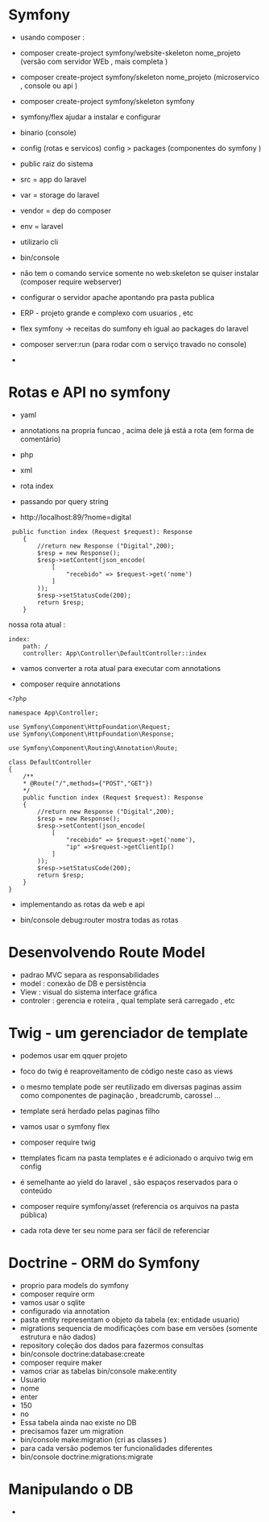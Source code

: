 # Symfony 

- usando composer : 

- composer create-project symfony/website-skeleton nome_projeto (versão com servidor WEb , mais completa )

- composer create-project symfony/skeleton nome_projeto (microservico , console ou api )

- composer create-project symfony/skeleton symfony

- symfony/flex ajudar a instalar e configurar 

- binario (console)
- config (rotas e servicos)  config > packages (componentes do symfony )
- public raiz do sistema 
- src = app do laravel 
- var = storage do laravel 
- vendor = dep do composer
- env = laravel 

- utilizario cli 
- bin/console
- não tem o comando service  somente no web:skeleton  se quiser instalar (composer require webserver)

- configurar o servidor apache apontando pra pasta publica 
- ERP - projeto grande e complexo com usuarios , etc 
- flex symfony -> receitas do sumfony eh igual ao packages do laravel 
- composer server:run (para rodar com o serviço travado no console)
-
# Rotas e API no symfony 

- yaml 
- annotations na propria funcao , acima dele já está a rota (em forma de comentário)
- php 
- xml 

- rota index 
- passando por query string 
- http://localhost:89/?nome=digital

```JS 
 public function index (Request $request): Response
    {
        //return new Response ("Digital",200);
        $resp = new Response();
        $resp->setContent(json_encode(
            [
                "recebido" => $request->get('nome')
            ]
        )); 
        $resp->setStatusCode(200);
        return $resp; 
    }
```

nossa rota atual : 

```JS 
index:
    path: /
    controller: App\Controller\DefaultController::index
```
- vamos converter a rota atual para executar com annotations 

- composer require annotations

```JS
<?php 

namespace App\Controller; 

use Symfony\Component\HttpFoundation\Request; 
use Symfony\Component\HttpFoundation\Response; 

use Symfony\Component\Routing\Annotation\Route;

class DefaultController 
{
    /**
    * @Route("/",methods={"POST","GET"})
    */
    public function index (Request $request): Response
    {
        //return new Response ("Digital",200);
        $resp = new Response();
        $resp->setContent(json_encode(
            [
                "recebido" => $request->get('nome'),
                "ip" =>$request->getClientIp()
            ]
        )); 
        $resp->setStatusCode(200);
        return $resp; 
    }
}
```

- implementando as rotas da web e api 

- bin/console debug:router mostra todas as rotas 

# Desenvolvendo Route Model 

- padrao MVC separa as responsabilidades
- model : conexão de DB e persistência 
- View : visual do sistema interface gráfica 
- controler : gerencia e roteira , qual template será carregado , etc 


# Twig - um gerenciador de template 

- podemos usar em qquer projeto 
- foco do twig é reaproveitamento de código neste caso as views 
- o mesmo template pode ser reutilizado em diversas paginas assim como componentes de paginação , breadcrumb, carossel ... 
- template será herdado pelas paginas filho 

- vamos usar o symfony flex 
- composer require twig 
- ttemplates ficam na pasta templates e é adicionado o arquivo twig em config 
- é semelhante ao yield do laravel , são espaços reservados para o conteúdo 
- composer require symfony/asset (referencia os arquivos na pasta pública)
- cada rota deve ter seu nome para ser fácil de  referenciar 


# Doctrine - ORM do Symfony 

- proprio para models do symfony 
- composer require orm 
- vamos usar o sqlite 
- configurado via annotation 
- pasta entity representam o objeto da tabela (ex: entidade usuario)
- migrations sequencia de modificações com base em versões (somente estrutura e não dados)
- repository coleção dos dados para fazermos consultas 
- bin/console doctrine:database:create
- composer require maker  
- vamos criar as tabelas bin/console make:entity
- Usuario
- nome
- enter
- 150
- no
- Essa tabela ainda nao existe no DB 
- precisamos fazer um migration 
- bin/console make:migration (cri as classes )
- para cada versão podemos ter funcionalidades diferentes 
- bin/console doctrine:migrations:migrate
# Manipulando o DB 

- 